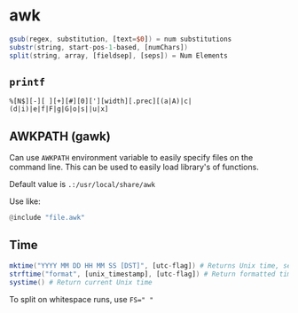 # awk

```awk
gsub(regex, substitution, [text=$0]) = num substitutions
substr(string, start-pos-1-based, [numChars])
split(string, array, [fieldsep], [seps]) = Num Elements
```

## `printf`

```
%[N$][-][ ][+][#][0]['][width][.prec][(a|A)|c|(d|i)|e|f|F|g|G|o|s||u|x]
```


## AWKPATH (gawk)

Can use `AWKPATH` environment variable to easily specify files on the
command line. This can be used to easily load library's of functions.

Default value is `.:/usr/local/share/awk`

Use like:
```awk
@include "file.awk"
```

## Time

```awk
mktime("YYYY MM DD HH MM SS [DST]", [utc-flag]) # Returns Unix time, seconds since 1970
strftime("format", [unix_timestamp], [utc-flag]) # Return formatted time
systime() # Return current Unix time
```

To split on whitespace runs, use `FS=" "`
